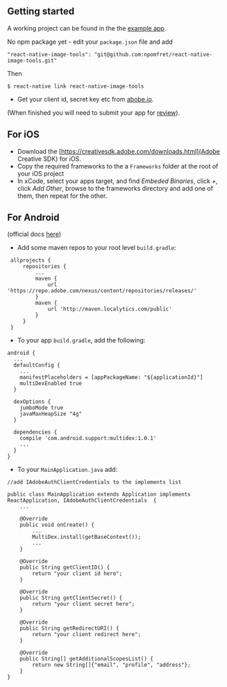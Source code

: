 ## Getting started

A working project can be found in the the [example app](https://github.com/npomfret/rn-image-tools-example).

No npm package yet - edit your `package.json` file and add

    "react-native-image-tools": "git@github.com:npomfret/react-native-image-tools.git"

Then

    $ react-native link react-native-image-tools

* Get your client id, secret key etc from [abobe.io](https://www.adobe.io/console/integrations/new).

(When finished you will need to submit your app for [review](https://creativesdk.zendesk.com/hc/en-us/articles/204601215-How-to-complete-the-Production-Client-ID-Request)).

## For iOS

* Download the [https://creativesdk.adobe.com/downloads.html](Adobe Creative SDK) for iOS.
* Copy the required frameworks to the a `Frameworks` folder at the root of your iOS project
* In xCode, select your apps target, and find _Embeded Binaries_, click _+_, click _Add Other_, browse to the frameworks directory and add one of them, then repeat for the other.

## For Android

(official docs [here](https://creativesdk.adobe.com/docs/android/#/articles/gettingstarted/index.html))

* Add some maven repos to your root level `build.gradle`:

```
 allprojects {
     repositories {
         ...
         maven {
             url 'https://repo.adobe.com/nexus/content/repositories/releases/'
         }
         maven {
             url 'http://maven.localytics.com/public'
         }
     }
 }
```

* To your app `build.gradle`, add the following:

```
android {
  ...
  defaultConfig {
    ...
    manifestPlaceholders = [appPackageName: "${applicationId}"]
    multiDexEnabled true    
  }

  dexOptions {
    jumboMode true
    javaMaxHeapSize "4g"
  }

  dependencies {
    compile 'com.android.support:multidex:1.0.1'
    ...
  }
}
```

* To your `MainApplication.java` add:

```
//add IAdobeAuthClientCredentials to the implements list

public class MainApplication extends Application implements ReactApplication, IAdobeAuthClientCredentials  {
    ...
    
    @Override
    public void onCreate() {
        ...
        MultiDex.install(getBaseContext());
        ...
    }

    @Override
    public String getClientID() {
        return "your client id here";
    }

    @Override
    public String getClientSecret() {
        return "your client secret here";
    }

    @Override
    public String getRedirectURI() {
        return "your client redirect here";
    }

    @Override
    public String[] getAdditionalScopesList() {
        return new String[]{"email", "profile", "address"};
    }
}
```
